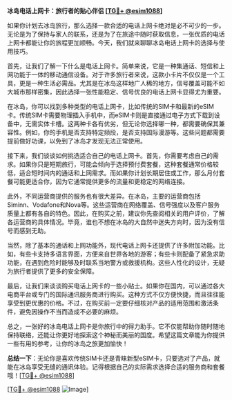 **冰岛电话上网卡：旅行者的贴心伴侣 [[TG💪+ @esim1088](https://t.me/s/esim1088)]**

如果你计划去冰岛旅行，那么选择一款合适的电话上网卡绝对是必不可少的一步。无论是为了保持与家人的联系，还是为了在旅途中随时获取信息，一张优质的电话上网卡都能让你的旅程更加顺畅。今天，我们就来聊聊冰岛电话上网卡的选择与使用技巧。

首先，让我们了解一下什么是电话上网卡。简单来说，它是一种集通话、短信和上网功能于一体的移动通信设备。对于许多旅行者来说，这款小卡片不仅仅是一个工具，更是一种生活必需品。尤其是在冰岛这样地广人稀的地方，信号覆盖可能不如大城市那样密集，因此选择一张性能稳定、信号优良的电话上网卡显得尤为重要。

在冰岛，你可以找到多种类型的电话上网卡，比如传统的SIM卡和最新的eSIM卡。传统SIM卡需要物理插入手机中，而eSIM卡则是直接通过电子方式下载到设备中，无需实体卡槽。这两种卡各有优劣，但无论你选择哪一种，都需要确保其兼容性。例如，你的手机是否支持特定频段，是否支持国际漫游等。这些问题都需要提前做好功课，以免到了冰岛才发现无法正常使用。

接下来，我们谈谈如何挑选适合自己的电话上网卡。首先，你需要考虑自己的需求。如果你只是短期旅行，可能会倾向于选择预付费套餐，这种套餐通常价格较低，适合短时间内的通话和上网需求。而如果你计划长期居住或工作，那么月付套餐可能更适合你，因为它通常提供更多的流量和更稳定的网络连接。

此外，不同运营商提供的服务也有很大差异。在冰岛，主要的运营商包括Siminn、Vodafone和Nova等。这些运营商在网络覆盖、信号强度以及客户服务质量上都有各自的特色。因此，在购买之前，建议你先查阅相关的用户评价，了解各运营商的具体情况。毕竟，谁也不想在冰岛的大自然中迷失方向时，因为没有信号而感到无助。

当然，除了基本的通话和上网功能外，现代电话上网卡还提供了许多附加功能。比如，有些卡支持多语言界面，方便来自世界各地的游客；有些卡则配备了紧急求助功能，在遇到危险时能够及时联系当地警方或救援机构。这些人性化的设计，无疑为旅行者提供了更多的安全保障。

最后，让我们来谈谈购买电话上网卡的一些小贴士。如果你在国内，可以通过各大电商平台或专门的国际通讯服务商进行购买。这种方式不仅方便快捷，而且往往能享受到更优惠的价格。不过，在购买前一定要仔细核对产品的适用范围和激活条件，避免因操作不当而造成不必要的麻烦。

总之，一张好的冰岛电话上网卡是你旅行中的得力助手。它不仅能帮助你随时随地保持联络，还能让你更好地探索这个神秘而美丽的国度。希望这篇文章能为你提供一些有用的参考，让你的冰岛之旅更加愉快！

**总结一下**：无论你是喜欢传统SIM卡还是青睐新型eSIM卡，只要选对了产品，就能在冰岛享受无缝的通讯体验。记得根据自己的实际需求选择合适的服务商和套餐哦！[[TG💪+ @esim1088](https://t.me/s/esim1088)]

[[TG💪+ @esim1088](https://t.me/s/esim1088) ![Image](https://i.postimg.cc/4NQfJmqS/Snipaste-2025-05-13-00-14-12.png)]
